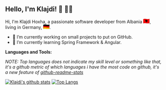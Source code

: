 
## **Hello, I'm Klajdi!**  :wave: :man_technologist:

Hi, I'm Klajdi Hoxha, a passionate software developer from Albania <img alt="Albania's Flag" src="assets/al.png" />, living in Germany, <img alt="Germany's Flag" src="assets/de.png" />.

 * :hammer: I’m currently working on small projects to put on GitHub.
 * :open_book: I’m currently learning Spring Framework & Angular.
 
 **Languages and Tools:**
 

*NOTE: Top languages does not indicate my skill level or something like that, it's a github metric of which languages i have the most code on github, it's a new feature of [github-readme-stats](https://github.com/anuraghazra/github-readme-stats)*

[![Klajdi's github stats](https://github-readme-stats.vercel.app/api?username=Davion&show_icons=true)](https://github.com/anuraghazra/github-readme-stats)
[![Top Langs](https://github-readme-stats.vercel.app/api/top-langs/?username=Davion&layout=compact)](https://github.com/anuraghazra/github-readme-stats)
